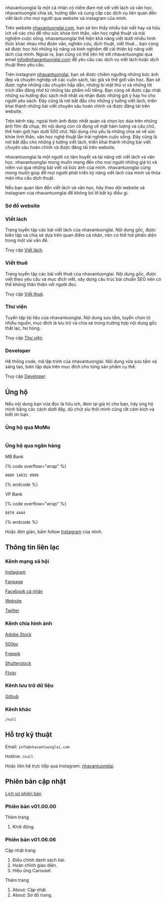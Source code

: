 nhavantuonglai là một cá nhân có niềm đam mê với viết lách và văn học. nhavantuonglai chia sẻ, hướng dẫn và cung cấp các dịch vụ liên quan đến viết lách cho mọi người qua website và instagram của mình.

Trên website [nhavantuonglai.com](https://nhavantuonglai.com/), bạn sẽ tìm thấy nhiều bài viết hay và hữu ích về các chủ đề như sức khỏe tinh thần, văn học nghệ thuật và trải nghiệm cuộc sống. nhavantuonglai thể hiện khả năng viết dưới nhiều hình thức khác nhau như đoản văn, nghiên cứu, dịch thuật, viết thuê… bạn cũng sẽ được học hỏi những kỹ năng và kinh nghiệm để cải thiện kỹ năng viết lách của mình. Ngoài ra, bạn cũng có thể liên hệ với nhavantuonglai qua email info@nhavantuonglai.com để yêu cầu các dịch vụ viết lách hoặc dịch thuật theo yêu cầu.

Trên instagram [nhavantuonglai](https://info.nhavantuonglai.com/instagram), bạn sẽ được chiêm ngưỡng những bức ảnh đẹp và chuyên nghiệp về các cuốn sách, tác giả và thế giới văn học. Bạn sẽ được nghe những câu chuyện hấp dẫn, những bí mật thú vị và những lời trích dẫn đáng nhớ từ những tác phẩm nổi tiếng. Bạn cũng sẽ được cập nhật những xu hướng đọc sách mới nhất và nhận được những gợi ý hay ho cho người yêu sách. Đây cũng là nơi bắt đầu cho những ý tưởng viết lách, triển khai thành những bài viết chuyên sâu hoàn chỉnh và được đăng tải trên website.

Trên kênh này, ngoài hình ảnh được nhất quán và chọn lọc dựa trên những ảnh film đã chụp, thì nội dung còn cô đọng về mặt hàm lượng và câu chữ, thể hiện giới hạn dưới 500 chữ. Nội dung chủ yếu là những chia sẻ về sức khỏe tinh thần, văn học nghệ thuật lẫn trải nghiệm cuộc sống. Đây cũng là nơi bắt đầu cho những ý tưởng viết lách, triển khai thành những bài viết chuyên sâu hoàn chỉnh và được đăng tải trên website.

nhavantuonglai là một người có tâm huyết và tài năng với viết lách và văn học. nhavantuonglai mong muốn mang đến cho mọi người những giá trị và niềm vui qua những bài viết và bức ảnh của mình. nhavantuonglai cũng mong muốn giúp đỡ mọi người phát triển kỹ năng viết lách của mình và thỏa mãn nhu cầu dịch thuật.

Nếu bạn quan tâm đến viết lách và văn học, hãy theo dõi website và instagram của nhavantuonglai để không bỏ lỡ bất kỳ điều gì.

### Sơ đồ website

### Viết lách

Trang tuyển tập các bài viết lách của nhavantuonglai. Nội dung gốc, được biên tập và chia sẻ dựa trên quan điểm cá nhân, nên có thể hơi phiến diện trong một vài vấn đề.

Truy cập [Viết lách](https://info.nhavantuonglai.com/viet-lach).

### Viết thuê

Trang tuyển tập các bài viết thuê của nhavantuonglai. Nội dung gốc, được viết theo yêu cầu và mục đích viết, xây dựng cấu trúc bài chuẩn SEO nên có thể không thân thiện với người đọc.

Truy cập [Viết thuê](https://info.nhavantuonglai.com/viet-thue).

### Thư viện

Tuyển tập tài liệu của nhavantuonglai. Nội dung sưu tầm, tuyển chọn từ nhiều nguồn, mục đích là lưu trữ và chia sẻ trong trường hợp nội dung gốc thất lạc, hư hỏng.

Truy cập [Thư viện](https://info.nhavantuonglai.com/thu-vien).

### Developer

Hệ thống code, mã lập trình của nhavantuonglai. Nội dung vừa sưu tầm và sáng tạo, biên tập dựa trên mục đích cho từng sản phẩm cụ thể.

Truy cập [Developer](https://info.nhavantuonglai.com/developer).

## Ủng hộ

Nếu nội dung bạn vừa đọc là hữu ích, đem lại giá trị cho bạn, hãy ủng hộ mình bằng các cách dưới đây, dù chút xíu thôi mình cũng rất cảm kích và biết ơn bạn.

### Ủng hộ qua MoMo

<figure><img src="https://info.nhavantuonglai.com/momo" alt=""><figcaption></figcaption></figure>

### Ủng hộ qua ngân hàng

MB Bank

{% code overflow="wrap" %}
```
0000 14032 9999
```
{% endcode %}

VP Bank

{% code overflow="wrap" %}
```
8870 4444
```
{% endcode %}

Hoặc đơn giản, bấm follow [Instagram](https://info.nhavantuonglai.com/instagram) của mình.

## Thông tin liên lạc

### Kênh mạng xã hội

[Instagram](https://info.nhavantuonglai.com/instagram)

[Fanpage](https://www.facebook.com/tramcuuhotinhthan/)

[Facebook cá nhân](https://www.facebook.com/nhavantuonglai/)

[Website](https://nhavantuonglai.com/)

[Twitter](https://twitter.com/nhavantuonglai/)

### Kênh chia hình ảnh

[Adobe Stock](https://info.nhavantuonglai.com/stock)

[500px](https://info.nhavantuonglai.com/500px)

[Freepik](https://info.nhavantuonglai.com/freepik)

[Shutterstock](https://info.nhavantuonglai.com/shutterstock)

[Flickr](https://info.nhavantuonglai.com/flickr)

### Kênh lưu trữ dữ liệu

[Github](https://info.nhavantuonglai.com/github)

### Kênh khác

`/null`

## Hỗ trợ kỹ thuật

Email: `info@nhavantuonglai.com`

Hotline: `/null`

Hoặc liên hệ trực tiếp qua Instagram: [nhavantuonglai](https://info.nhavantuonglai.com/instagram).

## Phiên bản cập nhật

[Lịch sử phiên bản](https://nhavantuonglai.com/about/update)

### Phiên bản v01.00.00

Thêm trang
1. Khởi động.

### Phiên bản v01.06.06

Cập nhật trang
1. Điều chỉnh danh sách bài.
2. Hoàn chỉnh giao diện.
3. Hiệu ứng Carousel.

Thêm trang
1. About: Cập nhật.
2. About: Sơ đồ trang.

